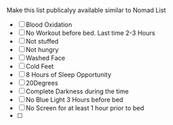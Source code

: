 Make this list publicalyy available similar to Nomad List
- [ ] Blood Oxidation
- [ ] No Workout before bed. Last time 2-3 Hours
- [ ] Not stuffed
- [ ] Not hungry
- [ ] Washed Face
- [ ] Cold Feet
- [ ] 8 Hours of Sleep Opportunity
- [ ] 20Degrees
- [ ] Complete Darkness during the time
- [ ] No Blue Light 3 Hours before bed
- [ ] No Screen for at least 1 hour prior to bed
- [ ]
